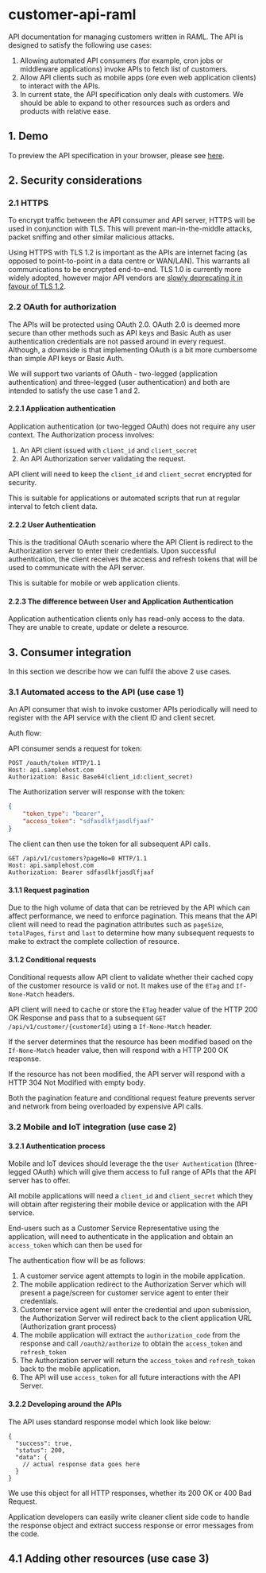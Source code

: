 # customer-api-raml

API documentation for managing customers written in RAML. The API is designed to satisfy the following use cases:

1. Allowing automated API consumers (for example, cron jobs or middleware applications) invoke APIs to fetch list of customers.
2. Allow API clients such as mobile apps (ore even web application clients) to interact with the APIs.  
3. In current state, the API specification only deals with customers. We should be able to expand to other resources such as orders and products with relative ease.

## 1. Demo
To preview the API specification in your browser, please see [here](https://rawgit.com/aimtiaz11/customer-api-raml/master/output/index.html).


## 2. Security considerations

### 2.1 HTTPS

To encrypt traffic between the API consumer and API server, HTTPS will be used in conjunction with TLS. This will prevent man-in-the-middle attacks, packet sniffing and other similar malicious attacks.

Using HTTPS with TLS 1.2 is important as the APIs are internet facing (as opposed to point-to-point in a data centre or WAN/LAN). This warrants all communications to be encrypted end-to-end. TLS 1.0 is currently more widely adopted, however major API vendors are [slowly deprecating it in favour of TLS 1.2](https://www.thesslstore.com/blog/deprecation-tls-1-0-1-1-underway/).


### 2.2 OAuth for authorization

The APIs will be protected using OAuth 2.0. OAuth 2.0 is deemed more secure than other methods such as API keys and Basic Auth as user authentication credentials are not passed around in every request. Although, a downside is that implementing OAuth is a bit more cumbersome than simple API keys or Basic Auth.

We will support two variants of OAuth - two-legged (application authentication) and three-legged (user authentication) and both are intended to satisfy the use case 1 and 2.

#### 2.2.1 Application authentication

Application authentication (or two-legged OAuth) does not require any user context. The Authorization process involves:

1. An API client issued with `client_id` and `client_secret`
2. An API Authorization server validating the request.

API client will need to keep the `client_id` and `client_secret` encrypted for security.

This is suitable for applications or automated scripts that run at regular interval to fetch client data.

#### 2.2.2 User Authentication

This is the traditional OAuth scenario where the API Client is redirect to the Authorization server to enter their credentials. Upon successful authentication, the client receives the access and refresh tokens that will be used to communicate with the API server.

This is suitable for mobile or web application clients.


#### 2.2.3 The difference between User and Application Authentication

Application authentication clients only has read-only access to the data. They are unable to create, update or delete a resource.


## 3. Consumer integration

In this section we describe how we can fulfil the above 2 use cases.

### 3.1 Automated access to the API (use case 1)

An API consumer that wish to invoke customer APIs periodically will need to register with the API service with the client ID and client secret.

Auth flow:

API consumer sends a request for token:

```
POST /oauth/token HTTP/1.1
Host: api.samplehost.com
Authorization: Basic Base64(client_id:client_secret)

```

The Authorization server will response with the token:

```json
{
    "token_type": "bearer",
    "access_token": "sdfasdlkfjasdlfjaaf"
}
```

The client can then use the token for all subsequent API calls.

```http
GET /api/v1/customers?pageNo=0 HTTP/1.1
Host: api.samplehost.com
Authorization: Bearer sdfasdlkfjasdlfjaaf
```


#### 3.1.1 Request pagination

Due to the high volume of data that can be retrieved by the API which can affect performance, we need to enforce pagination. This means that the API client will need to read the pagination attributes such as `pageSize`, `totalPages`, `first` and `last` to determine how many subsequent requests to make to extract the complete collection of resource.

#### 3.1.2 Conditional requests

Conditional requests allow API client to validate whether their cached copy of the customer resource is valid or not. It makes use of the `ETag` and `If-None-Match` headers.

API client will need to cache or store the `ETag` header value of the HTTP 200 OK Response and pass that to a subsequent `GET /api/v1/customer/{customerId}` using a `If-None-Match` header.

If the server determines that the resource has been modified based on the `If-None-Match` header value, then will respond with a HTTP 200 OK response.

If the resource has not been modified, the API server will respond with a HTTP 304 Not Modified with empty body.

Both the pagination feature and conditional request feature prevents server and network from being overloaded by expensive API calls.


### 3.2 Mobile and IoT integration (use case 2)

#### 3.2.1 Authentication process

Mobile and IoT devices should leverage the the `User Authentication` (three-legged OAuth) which will give them access to full range of APIs that the API server has to offer.

All mobile applications will need a `client_id` and `client_secret` which they will obtain after registering their mobile device or application with the API service.

End-users such as a Customer Service Representative using the application, will need to authenticate in the application and obtain an `access_token` which can then be used for

The authentication flow will be as follows:

1. A customer service agent attempts to login in the mobile application.
2. The mobile application redirect to the Authorization Server which will present a page/screen for customer service agent to enter their credentials.
3. Customer service agent will enter the credential and upon submission, the Authorization Server will redirect back to the client application URL (Authorization grant process)
4. The mobile application will extract the `authorization_code` from the response and call `/oauth2/authorize` to obtain the `access_token` and `refresh_token`
5. The Authorization server will return the `access_token` and `refresh_token` back to the mobile application.
6. The API will use `access_token` for all future interactions with the API Server.


#### 3.2.2 Developing around the APIs

The API uses standard response model which look like below:
```
{
  "success": true,
  "status": 200,
  "data": {
    // actual response data goes here
  }
}
```
We use this object for all HTTP responses, whether its 200 OK or 400 Bad Request.

Application developers can easily write cleaner client side code to handle the response object and extract success response or error messages from the code.


## 4.1 Adding other resources (use case 3)

### 

